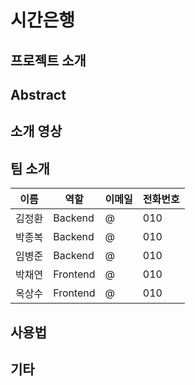 # 시간은행

**프로젝트 소개**
---------------------

**Abstract**
---------------------

**소개 영상**
---------------------

**팀 소개**
---------------------

|이름|역할|이메일|전화번호|
|---|---|---|---|
|김정환|Backend|@|010|
|박종복|Backend|@|010|
|임병준|Backend|@|010|
|박채연|Frontend|@|010|
|옥상수|Frontend|@|010|

**사용법**
---------------------

**기타**
---------------------

